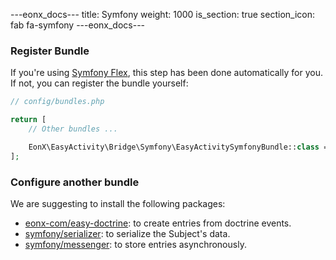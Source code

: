 ---eonx_docs---
title: Symfony
weight: 1000
is_section: true
section_icon: fab fa-symfony
---eonx_docs---

### Register Bundle

If you're using [Symfony Flex][1], this step has been done automatically for you. If not, you can register the bundle yourself:

```php
// config/bundles.php

return [
    // Other bundles ...

    EonX\EasyActivity\Bridge\Symfony\EasyActivitySymfonyBundle::class => ['all' => true],
];
```

### Configure another bundle
We are suggesting to install the following packages:
* [eonx-com/easy-doctrine](2): to create entries from doctrine events.
* [symfony/serializer](3): to serialize the Subject's data.
* [symfony/messenger](4): to store entries asynchronously.


[1]: https://flex.symfony.com/
[2]: https://github.com/eonx-com/easy-doctrine
[3]: https://github.com/symfony/serializer
[4]: https://github.com/symfony/messenger